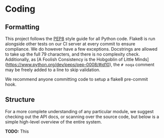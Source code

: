 Coding
======

Formatting
----------

This project follows the [PEP8](https://www.python.org/dev/peps/pep-0008/)
style guide for all Python code. Flake8 is run alongside other tests on our
CI server at every commit to ensure compliance. We do however have a few
exceptions. Docstrings are allowed to take up the full 79 characters, and there
is no complexity check. Additionally, as
[A Foolish Consistency is the Hobgoblin of Little Minds]
(https://www.python.org/dev/peps/pep-0008/#id10), the `# noqa` comment may be
freely added to a line to skip validation.

We recommend anyone committing code to setup a flake8 pre-commit hook.

Structure
---------

For a more complete understanding of any particular module, we suggest checking
out the API docs, or scanning over the source code, but below is a simple
high-level overview of the entire system.

**TODO:** This
